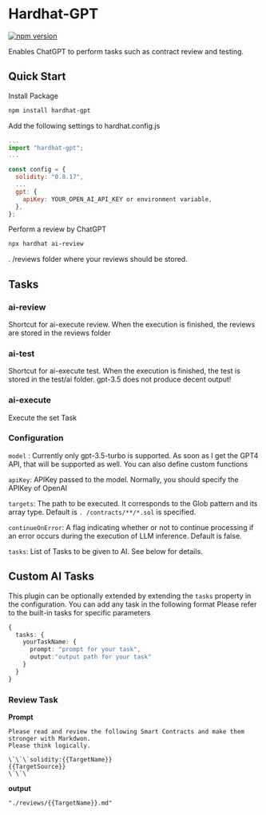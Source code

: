 # Hardhat-GPT

[![npm version](https://badge.fury.io/js/hardhat-gpt.svg)](https://badge.fury.io/js/hardhat-gpt)

Enables ChatGPT to perform tasks such as contract review and testing.

## Quick Start

Install Package

```bash
npm install hardhat-gpt
```

Add the following settings to hardhat.config.js

```js
...
import "hardhat-gpt";
...

const config = {
  solidity: "0.8.17",
  ...
  gpt: {
    apiKey: YOUR_OPEN_AI_API_KEY or environment variable,
  },
};
```

Perform a review by ChatGPT

```bash
npx hardhat ai-review
```

. /reviews folder where your reviews should be stored.

## Tasks

### ai-review

Shortcut for ai-execute review.
When the execution is finished, the reviews are stored in the reviews folder

### ai-test

Shortcut for ai-execute test.
When the execution is finished, the test is stored in the test/ai folder.
gpt-3.5 does not produce decent output!

### ai-execute <taskName>

Execute the set Task

### Configuration

`model` : Currently only gpt-3.5-turbo is supported.
As soon as I get the GPT4 API, that will be supported as well.
You can also define custom functions

`apiKey`: APIKey passed to the model.
Normally, you should specify the APIKey of OpenAI

`targets`: The path to be executed.
It corresponds to the Glob pattern and its array type.
Default is `. /contracts/**/*.sol` is specified.

`continueOnError`: A flag indicating whether or not to continue processing if an error occurs during the execution of LLM inference.
Default is false.

`tasks`: List of Tasks to be given to AI. See below for details.

## Custom AI Tasks

This plugin can be optionally extended by extending the `tasks` property in the configuration.
You can add any task in the following format
Please refer to the built-in tasks for specific parameters

```ts
{
  tasks: {
    yourTaskName: {
      prompt: "prompt for your task",
      output:"output path for your task"
    }
  }
}
```

### Review Task

**Prompt**

```
Please read and review the following Smart Contracts and make them stronger with Markdwon.
Please think logically.

\`\`\`solidity:{{TargetName}}
{{TargetSource}}
\`\`\`
```

**output**

```
"./reviews/{{TargetName}}.md"
```
